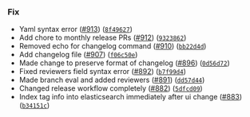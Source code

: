 ### Fix
* Yaml syntax error ([#913](https://github.com/amundsen-io/amundsenfrontendlibrary/issues/913)) ([`8f49627`](https://github.com/amundsen-io/amundsenfrontendlibrary/commit/8f496279c5835f59cd120d23b589a9cd708d536d))
* Add chore to monthly release PRs ([#912](https://github.com/amundsen-io/amundsenfrontendlibrary/issues/912)) ([`9323862`](https://github.com/amundsen-io/amundsenfrontendlibrary/commit/93238628029a439d10a68398bcda19bb2992b945))
* Removed echo for changelog command ([#910](https://github.com/amundsen-io/amundsenfrontendlibrary/issues/910)) ([`bb22d4d`](https://github.com/amundsen-io/amundsenfrontendlibrary/commit/bb22d4d2babc015752c2dd38d3a3c380ab62473e))
* Add changelog file ([#907](https://github.com/amundsen-io/amundsenfrontendlibrary/issues/907)) ([`f06c50e`](https://github.com/amundsen-io/amundsenfrontendlibrary/commit/f06c50e03372a76472e523d222cc14db553f8fee))
* Made change to preserve format of changelog ([#896](https://github.com/amundsen-io/amundsenfrontendlibrary/issues/896)) ([`0d56d72`](https://github.com/amundsen-io/amundsenfrontendlibrary/commit/0d56d7228c4bd5e4a484e896390f322a77704f11))
* Fixed reviewers field syntax error ([#892](https://github.com/amundsen-io/amundsenfrontendlibrary/issues/892)) ([`b7f99d4`](https://github.com/amundsen-io/amundsenfrontendlibrary/commit/b7f99d4abef2c8468550b151678cfa1b317d35d6))
* Made branch eval and added reviewers ([#891](https://github.com/amundsen-io/amundsenfrontendlibrary/issues/891)) ([`dd57d44`](https://github.com/amundsen-io/amundsenfrontendlibrary/commit/dd57d445f3e76d2deb558df67a62e1fbcb1826df))
* Changed release workflow completely ([#882](https://github.com/amundsen-io/amundsenfrontendlibrary/issues/882)) ([`5dfcd09`](https://github.com/amundsen-io/amundsenfrontendlibrary/commit/5dfcd09feb6b28d4fa2921ed21d545b319e46e95))
* Index tag info into elasticsearch immediately after ui change ([#883](https://github.com/amundsen-io/amundsenfrontendlibrary/issues/883)) ([`b34151c`](https://github.com/amundsen-io/amundsenfrontendlibrary/commit/b34151c3b989246513c1a0c0030d0193fefee962))
